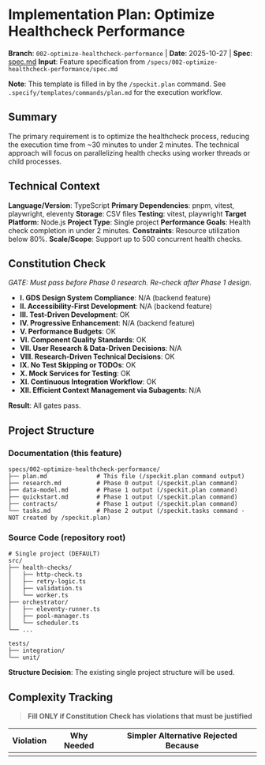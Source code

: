 # Implementation Plan: Optimize Healthcheck Performance

**Branch**: `002-optimize-healthcheck-performance` | **Date**: 2025-10-27 | **Spec**: [spec.md](./spec.md)
**Input**: Feature specification from `/specs/002-optimize-healthcheck-performance/spec.md`

**Note**: This template is filled in by the `/speckit.plan` command. See `.specify/templates/commands/plan.md` for the execution workflow.

## Summary

The primary requirement is to optimize the healthcheck process, reducing the execution time from ~30 minutes to under 2 minutes. The technical approach will focus on parallelizing health checks using worker threads or child processes.

## Technical Context

**Language/Version**: TypeScript
**Primary Dependencies**: pnpm, vitest, playwright, eleventy
**Storage**: CSV files
**Testing**: vitest, playwright
**Target Platform**: Node.js
**Project Type**: Single project
**Performance Goals**: Health check completion in under 2 minutes.
**Constraints**: Resource utilization below 80%.
**Scale/Scope**: Support up to 500 concurrent health checks.

## Constitution Check

*GATE: Must pass before Phase 0 research. Re-check after Phase 1 design.*

- **I. GDS Design System Compliance**: N/A (backend feature)
- **II. Accessibility-First Development**: N/A (backend feature)
- **III. Test-Driven Development**: OK
- **IV. Progressive Enhancement**: N/A (backend feature)
- **V. Performance Budgets**: OK
- **VI. Component Quality Standards**: OK
- **VII. User Research & Data-Driven Decisions**: N/A
- **VIII. Research-Driven Technical Decisions**: OK
- **IX. No Test Skipping or TODOs**: OK
- **X. Mock Services for Testing**: OK
- **XI. Continuous Integration Workflow**: OK
- **XII. Efficient Context Management via Subagents**: N/A

**Result**: All gates pass.

## Project Structure

### Documentation (this feature)

```text
specs/002-optimize-healthcheck-performance/
├── plan.md              # This file (/speckit.plan command output)
├── research.md          # Phase 0 output (/speckit.plan command)
├── data-model.md        # Phase 1 output (/speckit.plan command)
├── quickstart.md        # Phase 1 output (/speckit.plan command)
├── contracts/           # Phase 1 output (/speckit.plan command)
└── tasks.md             # Phase 2 output (/speckit.tasks command - NOT created by /speckit.plan)
```

### Source Code (repository root)

```text
# Single project (DEFAULT)
src/
├── health-checks/
│   ├── http-check.ts
│   ├── retry-logic.ts
│   ├── validation.ts
│   └── worker.ts
├── orchestrator/
│   ├── eleventy-runner.ts
│   ├── pool-manager.ts
│   └── scheduler.ts
└── ...

tests/
├── integration/
└── unit/
```

**Structure Decision**: The existing single project structure will be used.

## Complexity Tracking

> **Fill ONLY if Constitution Check has violations that must be justified**

| Violation | Why Needed | Simpler Alternative Rejected Because |
|-----------|------------|-------------------------------------|
| | | |